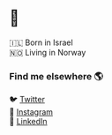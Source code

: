 # 👋

🇮🇱 Born in Israel<br>
🇳🇴 Living in Norway

### Find me elsewhere 🌎

🐦 [Twitter](https://twitter.com/shimizacken) <br>
📸 [Instagram](https://instagram.com/shimizacken) <br>
💼 [LinkedIn](https://www.linkedin.com/in/shimizacken) <br>
